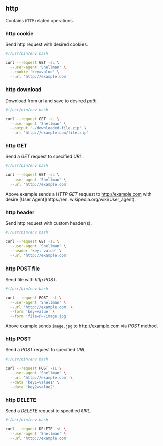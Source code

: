 ## http

Contains `HTTP` related operations.

### http cookie

Send http request with desired cookies.

```bash
#!/usr/bin/env bash

curl --request GET -sL \
  --user-agent 'Shellman' \
  --cookie 'key=value' \
  --url 'http://example.com'
```

### http download

Download from url and save to desired *path*.

```bash
#!/usr/bin/env bash

curl --request GET -sL \
  --user-agent 'Shellman' \
  --output '~/downloaded-file.zip' \
  --url 'http://example.com/file.zip'
```

### http GET

Send a *GET* request to specified *URL*.

```bash
#!/usr/bin/env bash

curl --request GET -sL \
  --user-agent 'Shellman' \
  --url 'http://example.com'
```
Above example sends a *HTTP GET* request to <http://example.com> with desire [User Agent](https://en. wikipedia.org/wiki/User_agent).   

### http header

Send http request with custom header(s).

```bash
#!/usr/bin/env bash

curl --request GET -sL \
  --user-agent 'Shellman' \
  --header 'key: value' \
  --url 'http://example.com'
```

### http POST file

Send file with *http POST*.

```bash
#!/usr/bin/env bash

curl --request POST -sL \
  --user-agent 'Shellman' \
  --url 'http://example.com' \
  --form 'key=value' \
  --form 'file=@~/image.jpg'
```

Above example sends `image.jpg` to <http://example.com> via *POST* method.

### http POST

Send a *POST* request to specified *URL*.

```bash
#!/usr/bin/env bash

curl --request POST -sL \
  --user-agent 'Shellman' \
  --url 'http://example.com' \
  --data 'key1=value1' \
  --data 'key2=value2'
```








 

### http DELETE

Send a *DELETE* request to specified *URL*.

```bash
#!/usr/bin/env bash

curl --request DELETE -sL \
  --user-agent 'Shellman' \
  --url 'http://example.com'
```






